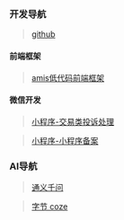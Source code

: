 ### 开发导航

> [github](https://github.com)

#### 前端框架

> [amis低代码前端框架](https://aisuda.bce.baidu.com/amis/zh-CN/docs/index)

#### 微信开发

> [小程序-交易类投诉处理](https://developers.weixin.qq.com/miniprogram/dev/platform-capabilities/business-capabilities/guarantee/complaint.html)

> [小程序-小程序备案](https://developers.weixin.qq.com/doc/oplatform/openApi/OpenApiDoc/miniprogram-management/record/queryIcpVerifyTask.html)


### AI导航

> [通义千问](https://tongyi.aliyun.com/qianwen/)

> [字节 coze](https://www.coze.com/home)
